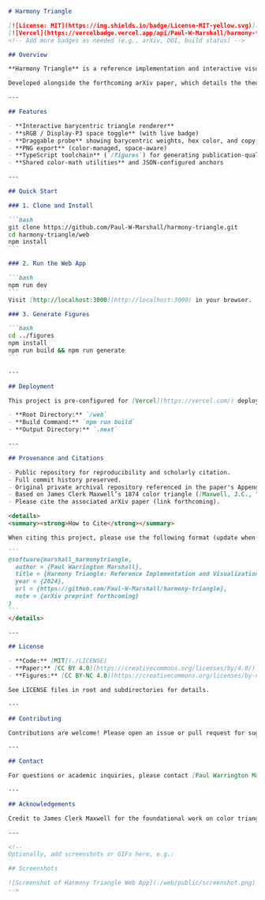 ````markdown name=README.md
# Harmony Triangle

[![License: MIT](https://img.shields.io/badge/License-MIT-yellow.svg)](./LICENSE)
[![Vercel](https://vercelbadge.vercel.app/api/Paul-W-Marshall/harmony-triangle)](https://vercel.com/)
<!-- Add more badges as needed (e.g., arXiv, DOI, build status) -->

## Overview

**Harmony Triangle** is a reference implementation and interactive visualization of a novel color space design system, building on James Clerk Maxwell’s 1874 color triangle. This repository provides both a production-ready Next.js 14 + WebGL web app and a TypeScript toolchain for generating publication-quality figures.

Developed alongside the forthcoming arXiv paper, which details the theoretical and historical foundations of the Harmony Triangle.

---

## Features

- **Interactive barycentric triangle renderer**
- **sRGB / Display-P3 space toggle** (with live badge)
- **Draggable probe** showing barycentric weights, hex color, and copy-to-JSON
- **PNG export** (color-managed, space-aware)
- **TypeScript toolchain** (`/figures`) for generating publication-quality PNGs and CSV data
- **Shared color-math utilities** and JSON-configured anchors

---

## Quick Start

### 1. Clone and Install

```bash
git clone https://github.com/Paul-W-Marshall/harmony-triangle.git
cd harmony-triangle/web
npm install
```

### 2. Run the Web App

```bash
npm run dev
```
Visit [http://localhost:3000](http://localhost:3000) in your browser.

### 3. Generate Figures

```bash
cd ../figures
npm install
npm run build && npm run generate
```

---

## Deployment

This project is pre-configured for [Vercel](https://vercel.com/) deployment.

- **Root Directory:** `/web`
- **Build Command:** `npm run build`
- **Output Directory:** `.next`

---

## Provenance and Citations

- Public repository for reproducibility and scholarly citation.
- Full commit history preserved.
- Original private archival repository referenced in the paper's Appendix/Provenance section.
- Based on James Clerk Maxwell’s 1874 color triangle ([Maxwell, J.C., "On the Theory of Compound Colours," 1860](https://doi.org/10.1098/rstl.1860.0016)).
- Please cite the associated arXiv paper (link forthcoming).

<details>
<summary><strong>How to Cite</strong></summary>

When citing this project, please use the following format (update when arXiv DOI is available):

```
@software{marshall_harmonytriangle,
  author = {Paul Warrington Marshall},
  title = {Harmony Triangle: Reference Implementation and Visualization},
  year = {2024},
  url = {https://github.com/Paul-W-Marshall/harmony-triangle},
  note = {arXiv preprint forthcoming}
}
```
</details>

---

## License

- **Code:** [MIT](./LICENSE)
- **Paper:** [CC BY 4.0](https://creativecommons.org/licenses/by/4.0/)
- **Figures:** [CC BY-NC 4.0](https://creativecommons.org/licenses/by-nc/4.0/)

See LICENSE files in root and subdirectories for details.

---

## Contributing

Contributions are welcome! Please open an issue or pull request for suggestions, improvements, or bug reports.

---

## Contact

For questions or academic inquiries, please contact [Paul Warrington Marshall](https://github.com/Paul-W-Marshall) or open an issue in this repository.

---

## Acknowledgements

Credit to James Clerk Maxwell for the foundational work on color triangles.

---

<!--
Optionally, add screenshots or GIFs here, e.g.:

## Screenshots

![Screenshot of Harmony Triangle Web App](./web/public/screenshot.png)
-->
````
